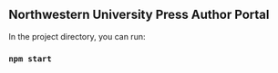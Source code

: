 
## Northwestern University Press Author Portal

In the project directory, you can run:

### `npm start`

